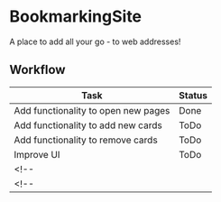 # BookmarkingSite
A place to add all your go - to web addresses!

## Workflow

| Task                                | Status |
|-------------------------------------|--------|
| Add functionality to open new pages | Done   |
| Add functionality to add new cards  | ToDo   |
| Add functionality to remove cards   | ToDo   |
| Improve UI                          | ToDo   |
<!-- |                                     |        | -->
<!-- |                                     |        | -->